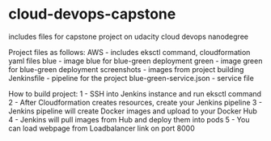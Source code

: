 # cloud-devops-capstone
includes files for capstone project on udacity cloud devops nanodegree

Project files as follows:
AWS - includes eksctl command, cloudformation yaml files
blue - image blue for blue-green deployment
green - image green for blue-green deployment
screenshots - images from project building
Jenkinsfile - pipeline for the project
blue-green-service.json - service file

How to build project:
1 - SSH into Jenkins instance and run eksctl command
2 - After Cloudformation creates resources, create your Jenkins pipeline
3 - Jenkins pipeline will create Docker images and upload to your Docker Hub
4 - Jenkins will pull images from Hub and deploy them into pods
5 - You can load webpage from Loadbalancer link on port 8000
